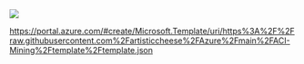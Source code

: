 
<img src="https://aka.ms/deploytoazurebutton"/>

https://portal.azure.com/#create/Microsoft.Template/uri/https%3A%2F%2Fraw.githubusercontent.com%2Fartisticcheese%2FAzure%2Fmain%2FACI-Mining%2Ftemplate%2Ftemplate.json
